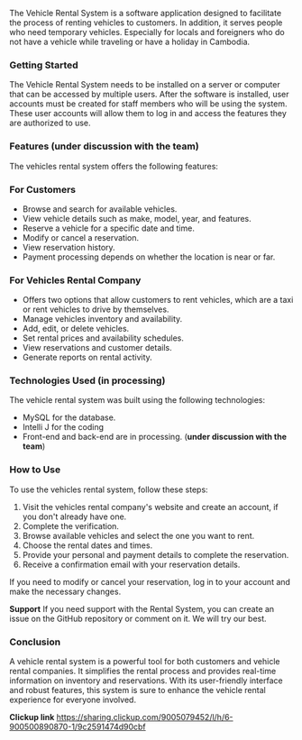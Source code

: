 The Vehicle Rental System is a software application designed to facilitate the process of renting vehicles to customers. In addition, it serves people who need temporary vehicles. Especially for locals and foreigners who do not have a vehicle while traveling or have a holiday in Cambodia.

### **Getting Started**

The Vehicle Rental System needs to be installed on a server or computer that can be accessed by multiple users. After the software is installed, user accounts must be created for staff members who will be using the system. These user accounts will allow them to log in and access the features they are authorized to use.

### **Features (under discussion with the team)**

The vehicles rental system offers the following features:

### For Customers

- Browse and search for available vehicles.
- View vehicle details such as make, model, year, and features.
- Reserve a vehicle for a specific date and time.
- Modify or cancel a reservation.
- View reservation history.
- Payment processing depends on whether the location is near or far.

### For Vehicles Rental Company

- Offers two options that allow customers to rent vehicles, which are a taxi or rent vehicles to drive by themselves.
- Manage vehicles inventory and availability.
- Add, edit, or delete vehicles.
- Set rental prices and availability schedules.
- View reservations and customer details.
- Generate reports on rental activity.

### **Technologies Used (in processing)**

The vehicle rental system was built using the following technologies:
- MySQL for the database.
- Intelli J for the coding
- Front-end and back-end are in processing. (**under discussion with the team**)

### **How to Use**

To use the vehicles rental system, follow these steps:

1. Visit the vehicles rental company's website and create an account, if you don't already have one.
2. Complete the verification.
3. Browse available vehicles and select the one you want to rent.
4. Choose the rental dates and times.
5. Provide your personal and payment details to complete the reservation.
6. Receive a confirmation email with your reservation details.

If you need to modify or cancel your reservation, log in to your account and make the necessary changes.

**Support**
If you need support with the Rental System, you can create an issue on the GitHub repository or comment on it. We will try our best.

### **Conclusion**

A vehicle rental system is a powerful tool for both customers and vehicle rental companies. It simplifies the rental process and provides real-time information on inventory and reservations. With its user-friendly interface and robust features, this system is sure to enhance the vehicle rental experience for everyone involved.

**Clickup link**
https://sharing.clickup.com/9005079452/l/h/6-900500890870-1/9c2591474d90cbf
